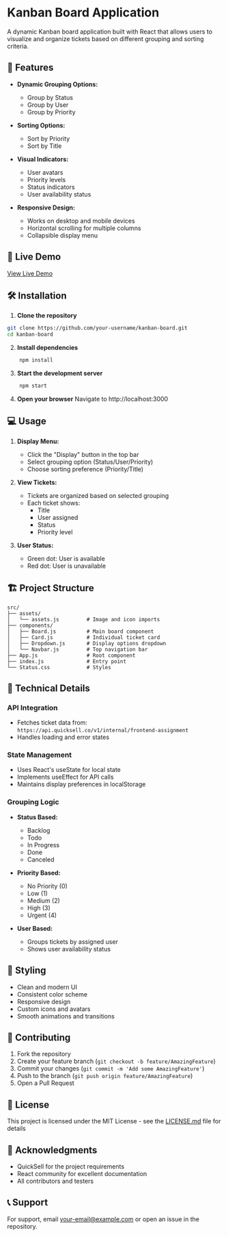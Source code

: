 # Kanban Board Application

A dynamic Kanban board application built with React that allows users to visualize and organize tickets based on different grouping and sorting criteria.

## 🌟 Features

- **Dynamic Grouping Options:**

  - Group by Status
  - Group by User
  - Group by Priority

- **Sorting Options:**

  - Sort by Priority
  - Sort by Title

- **Visual Indicators:**

  - User avatars
  - Priority levels
  - Status indicators
  - User availability status

- **Responsive Design:**
  - Works on desktop and mobile devices
  - Horizontal scrolling for multiple columns
  - Collapsible display menu

## 🚀 Live Demo

[View Live Demo](https://kanban-one-rosy.vercel.app/)

## 🛠️ Installation

1. **Clone the repository**

```bash
git clone https://github.com/your-username/kanban-board.git
cd kanban-board
```

2. **Install dependencies**

```bash
    npm install
```

3. **Start the development server**

```bash
    npm start
```

4. **Open your browser**
   Navigate to http://localhost:3000

## 💻 Usage

1. **Display Menu:**

   - Click the "Display" button in the top bar
   - Select grouping option (Status/User/Priority)
   - Choose sorting preference (Priority/Title)

2. **View Tickets:**

   - Tickets are organized based on selected grouping
   - Each ticket shows:
     - Title
     - User assigned
     - Status
     - Priority level

3. **User Status:**
   - Green dot: User is available
   - Red dot: User is unavailable

## 🏗️ Project Structure

```
src/
├── assets/
│   └── assets.js         # Image and icon imports
├── components/
│   ├── Board.js          # Main board component
│   ├── Card.js           # Individual ticket card
│   ├── Dropdown.js       # Display options dropdown
│   └── Navbar.js         # Top navigation bar
├── App.js                # Root component
├── index.js              # Entry point
└── Status.css            # Styles
```

## 🔧 Technical Details

### API Integration

- Fetches ticket data from: `https://api.quicksell.co/v1/internal/frontend-assignment`
- Handles loading and error states

### State Management

- Uses React's useState for local state
- Implements useEffect for API calls
- Maintains display preferences in localStorage

### Grouping Logic

- **Status Based:**

  - Backlog
  - Todo
  - In Progress
  - Done
  - Canceled

- **Priority Based:**

  - No Priority (0)
  - Low (1)
  - Medium (2)
  - High (3)
  - Urgent (4)

- **User Based:**
  - Groups tickets by assigned user
  - Shows user availability status

## 🎨 Styling

- Clean and modern UI
- Consistent color scheme
- Responsive design
- Custom icons and avatars
- Smooth animations and transitions

## 🤝 Contributing

1. Fork the repository
2. Create your feature branch (`git checkout -b feature/AmazingFeature`)
3. Commit your changes (`git commit -m 'Add some AmazingFeature'`)
4. Push to the branch (`git push origin feature/AmazingFeature`)
5. Open a Pull Request

## 📝 License

This project is licensed under the MIT License - see the [LICENSE.md](LICENSE.md) file for details

## 👏 Acknowledgments

- QuickSell for the project requirements
- React community for excellent documentation
- All contributors and testers

## 📞 Support

For support, email your-email@example.com or open an issue in the repository.
